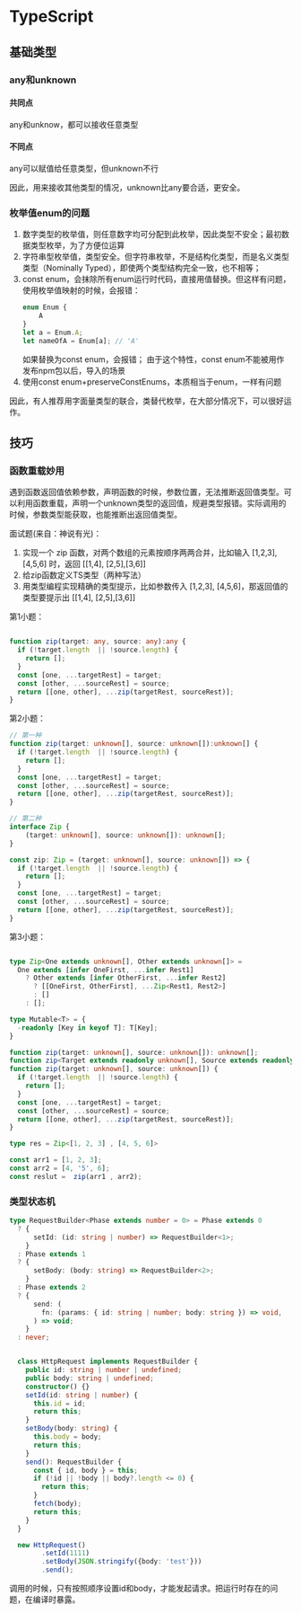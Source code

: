 # TypeScript

## 基础类型

### any和unknown

#### 共同点
any和unknow，都可以接收任意类型

#### 不同点
any可以赋值给任意类型，但unknown不行

因此，用来接收其他类型的情况，unknown比any要合适，更安全。

### 枚举值enum的问题

1. 数字类型的枚举值，则任意数字均可分配到此枚举，因此类型不安全；最初数据类型枚举，为了方便位运算
2. 字符串型枚举值，类型安全。但字符串枚举，不是结构化类型，而是名义类型类型（Nominally Typed），即使两个类型结构完全一致，也不相等；
3. const enum，会抹除所有enum运行时代码，直接用值替换。但这样有问题，使用枚举值映射的时候，会报错：
   ```TypeScript
   enum Enum {
	   A
   }
   let a = Enum.A;
   let nameOfA = Enum[a]; // 'A'
   
   ```
   如果替换为const enum，会报错；
   由于这个特性，const enum不能被用作发布npm包以后，导入的场景
4. 使用const enum+preserveConstEnums，本质相当于enum，一样有问题

因此，有人推荐用字面量类型的联合，类替代枚举，在大部分情况下，可以很好运作。


## 技巧

### 函数重载妙用

遇到函数返回值依赖参数，声明函数的时候，参数位置，无法推断返回值类型。可以利用函数重载，声明一个unknown类型的返回值，规避类型报错。实际调用的时候，参数类型能获取，也能推断出返回值类型。

面试题(来自：神说有光)：

1. 实现一个 zip 函数，对两个数组的元素按顺序两两合并，比如输入 [1,2,3], [4,5,6] 时，返回 [[1,4], [2,5],[3,6]]
2. 给zip函数定义TS类型（两种写法）
3. 用类型编程实现精确的类型提示，比如参数传入 [1,2,3], [4,5,6]，那返回值的类型要提示出 [[1,4], [2,5],[3,6]]

第1小题：

```TypeScript

function zip(target: any, source: any):any {
  if (!target.length  || !source.length) {
    return [];
  }
  const [one, ...targetRest] = target;
  const [other, ...sourceRest] = source;
  return [[one, other], ...zip(targetRest, sourceRest)];
}

```

第2小题：

```TypeScript
// 第一种
function zip(target: unknown[], source: unknown[]):unknown[] {
  if (!target.length  || !source.length) {
    return [];
  }
  const [one, ...targetRest] = target;
  const [other, ...sourceRest] = source;
  return [[one, other], ...zip(targetRest, sourceRest)];
}

// 第二种
interface Zip {
	(target: unknown[], source: unknown[]): unknown[]; 
}

const zip: Zip = (target: unknown[], source: unknown[]) => {
  if (!target.length  || !source.length) {
    return [];
  }
  const [one, ...targetRest] = target;
  const [other, ...sourceRest] = source;
  return [[one, other], ...zip(targetRest, sourceRest)];
}


```


第3小题：

```TypeScript

type Zip<One extends unknown[], Other extends unknown[]> = 
  One extends [infer OneFirst, ...infer Rest1]
    ? Other extends [infer OtherFirst, ...infer Rest2]
      ? [[OneFirst, OtherFirst], ...Zip<Rest1, Rest2>]
      : []
    : [];

type Mutable<T> = {
  -readonly [Key in keyof T]: T[Key];
}

function zip(target: unknown[], source: unknown[]): unknown[];
function zip<Target extends readonly unknown[], Source extends readonly unknown[]>(target: Target, source: Source): Zip<Mutable<Target>, Mutable<Source>>;
function zip(target: unknown[], source: unknown[]) {
  if (!target.length  || !source.length) {
    return [];
  }
  const [one, ...targetRest] = target;
  const [other, ...sourceRest] = source;
  return [[one, other], ...zip(targetRest, sourceRest)];
}

type res = Zip<[1, 2, 3] , [4, 5, 6]>

const arr1 = [1, 2, 3];
const arr2 = [4, '5', 6];
const reslut =  zip(arr1 , arr2);

```


### 类型状态机

```TypeScript
type RequestBuilder<Phase extends number = 0> = Phase extends 0
  ? {
      setId: (id: string | number) => RequestBuilder<1>;
    }
  : Phase extends 1
  ? {
      setBody: (body: string) => RequestBuilder<2>;
    }
  : Phase extends 2
  ? {
      send: (
        fn: (params: { id: string | number; body: string }) => void,
      ) => void;
    }
  : never;


  class HttpRequest implements RequestBuilder {
    public id: string | number | undefined;
    public body: string | undefined;
    constructor() {}
    setId(id: string | number) {
      this.id = id;
      return this;
    }
    setBody(body: string) {
      this.body = body;
      return this;
    }
    send(): RequestBuilder {
      const { id, body } = this;
      if (!id || !body || body?.length <= 0) {
        return this;
      }
      fetch(body);
      return this;
    }
  }

  new HttpRequest()
        .setId(1111)
        .setBody(JSON.stringify({body: 'test'}))
        .send();
```

调用的时候，只有按照顺序设置id和body，才能发起请求。把运行时存在的问题，在编译时暴露。

